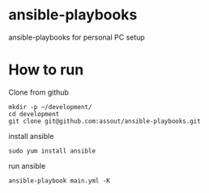 ansible-playbooks
========
ansible-playbooks for personal PC setup

# How to run
Clone from github

	mkdir -p ~/development/
	cd development
	git clone git@github.com:assout/ansible-playbooks.git

install ansible

	sudo yum install ansible

run ansible

	ansible-playbook main.yml -K

